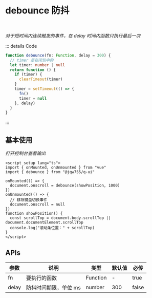 # debounce 防抖

<br/>

_对于短时间内连续触发的事件，在 delay 时间内函数只执行最后一次_

::: details Code

```ts
function debounce(fn: Function, delay = 300) {
  // timer 是在闭包中的
  let timer: number | null
  return function () {
    if (timer) {
      clearTimeout(timer)
    }
    timer = setTimeout(() => {
      fn()
      timer = null
    }, delay)
  }
}
```

:::

<script setup lang="ts">
import { onMounted, onUnmounted } from 'vue'
import { debounce } from '@jqw755/q-ui'

onMounted(() => {
  document.onscroll = debounce(showPosition, 1000)
})
onUnmounted(() => {
  // 移除键盘切换事件
  document.onscroll = null
})
function showPosition () {
  const scrollTop = document.body.scrollTop || document.documentElement.scrollTop
  console.log('滚动条位置：' + scrollTop)
}
</script>

## 基本使用

_打开控制台查看输出_

```vue
<script setup lang="ts">
import { onMounted, onUnmounted } from "vue"
import { debounce } from "@jqw755/q-ui"

onMounted(() => {
  document.onscroll = debounce(showPosition, 1000)
})
onUnmounted(() => {
  // 移除键盘切换事件
  document.onscroll = null
})
function showPosition() {
  const scrollTop = document.body.scrollTop || document.documentElement.scrollTop
  console.log("滚动条位置：" + scrollTop)
}
</script>
```

## APIs

| 参数  | 说明                  | 类型     | 默认值 | 必传  |
| ----- | --------------------- | -------- | ------ | ----- |
| fn    | 要执行的函数          | Function | -      | true  |
| delay | 防抖时间期限，单位 ms | number   | 300    | false |
